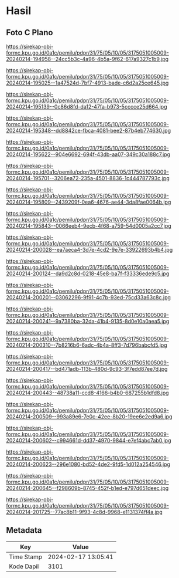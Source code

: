 # Hasil

## Foto C Plano

https://sirekap-obj-formc.kpu.go.id/0a1c/pemilu/pdpr/31/75/05/10/05/3175051005009-20240214-194958--24cc5b3c-4a96-4b5a-9f62-617a9327c1b9.jpg

https://sirekap-obj-formc.kpu.go.id/0a1c/pemilu/pdpr/31/75/05/10/05/3175051005009-20240214-195025--1a47524d-7bf7-4913-bade-c6d2a25ce645.jpg

https://sirekap-obj-formc.kpu.go.id/0a1c/pemilu/pdpr/31/75/05/10/05/3175051005009-20240214-195139--0c86d8fd-da12-47fa-b973-5cccce25d664.jpg

https://sirekap-obj-formc.kpu.go.id/0a1c/pemilu/pdpr/31/75/05/10/05/3175051005009-20240214-195348--dd8842ce-fbca-4081-bee2-87b4eb774630.jpg

https://sirekap-obj-formc.kpu.go.id/0a1c/pemilu/pdpr/31/75/05/10/05/3175051005009-20240214-195622--904e6692-694f-43db-aa07-349c30a188c7.jpg

https://sirekap-obj-formc.kpu.go.id/0a1c/pemilu/pdpr/31/75/05/10/05/3175051005009-20240214-195701--3206ea72-235a-4501-8836-1c444787793c.jpg

https://sirekap-obj-formc.kpu.go.id/0a1c/pemilu/pdpr/31/75/05/10/05/3175051005009-20240214-195809--2439209f-0ea6-4676-ae44-3da8fae0064b.jpg

https://sirekap-obj-formc.kpu.go.id/0a1c/pemilu/pdpr/31/75/05/10/05/3175051005009-20240214-195843--0066eeb4-9ecb-4f68-a759-54d0005a2cc7.jpg

https://sirekap-obj-formc.kpu.go.id/0a1c/pemilu/pdpr/31/75/05/10/05/3175051005009-20240214-200028--ea7aeca4-3d7e-4cd2-9e7e-33922693b4b4.jpg

https://sirekap-obj-formc.kpu.go.id/0a1c/pemilu/pdpr/31/75/05/10/05/3175051005009-20240214-200124--da9d2c8d-0218-45e8-ba7f-f33336ede9c5.jpg

https://sirekap-obj-formc.kpu.go.id/0a1c/pemilu/pdpr/31/75/05/10/05/3175051005009-20240214-200201--03062296-9f91-4c7b-93ed-75cd33a63c8c.jpg

https://sirekap-obj-formc.kpu.go.id/0a1c/pemilu/pdpr/31/75/05/10/05/3175051005009-20240214-200241--9a7380ba-32da-41b4-9135-8d0e10a0aea5.jpg

https://sirekap-obj-formc.kpu.go.id/0a1c/pemilu/pdpr/31/75/05/10/05/3175051005009-20240214-200310--7b8216b6-6adc-4b4a-8ff3-7d796babcfd5.jpg

https://sirekap-obj-formc.kpu.go.id/0a1c/pemilu/pdpr/31/75/05/10/05/3175051005009-20240214-200417--bd471adb-113b-480d-9c93-3f7edd87ee7d.jpg

https://sirekap-obj-formc.kpu.go.id/0a1c/pemilu/pdpr/31/75/05/10/05/3175051005009-20240214-200443--48738a11-ccd8-4166-b4b0-687255b1dfd8.jpg

https://sirekap-obj-formc.kpu.go.id/0a1c/pemilu/pdpr/31/75/05/10/05/3175051005009-20240214-200509--993a89e6-7e0c-42ee-8b20-19ee6e2ed9a6.jpg

https://sirekap-obj-formc.kpu.go.id/0a1c/pemilu/pdpr/31/75/05/10/05/3175051005009-20240214-200602--c994661d-dd37-4970-9844-e7ef4abc7ab0.jpg

https://sirekap-obj-formc.kpu.go.id/0a1c/pemilu/pdpr/31/75/05/10/05/3175051005009-20240214-200623--296e1080-bd52-4de2-9fd5-1d012a254546.jpg

https://sirekap-obj-formc.kpu.go.id/0a1c/pemilu/pdpr/31/75/05/10/05/3175051005009-20240214-200645--f298609b-8745-452f-b1ed-e797d651deec.jpg

https://sirekap-obj-formc.kpu.go.id/0a1c/pemilu/pdpr/31/75/05/10/05/3175051005009-20240214-201725--77ac8b11-9f93-4c8d-9968-e1131374ff4a.jpg


## Metadata

| Key        | Value               |
| ---------- | ------------------- |
| Time Stamp | 2024-02-17 13:05:41 |
| Kode Dapil | 3101                |



